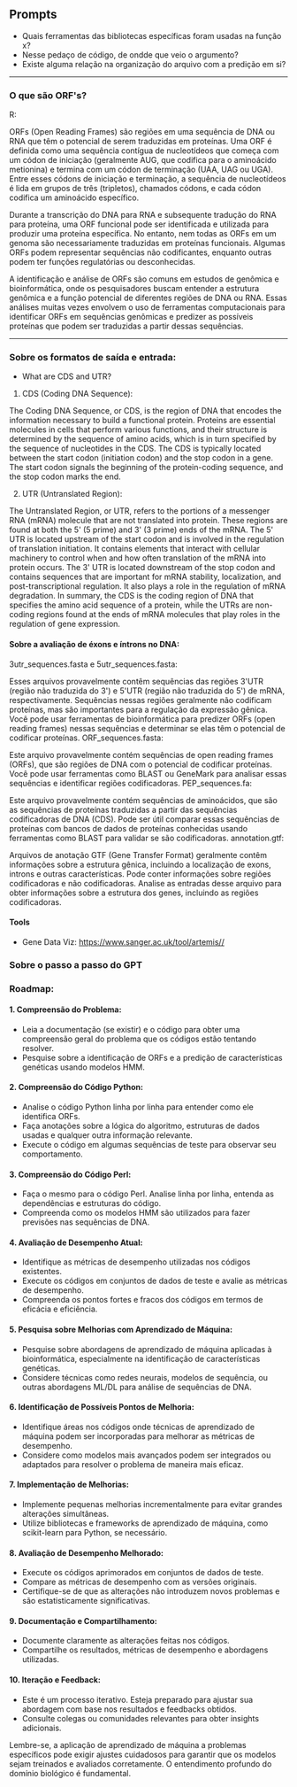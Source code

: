 ## Prompts

- Quais ferramentas das bibliotecas específicas foram usadas na função x?
- Nesse pedaço de código, de ondde que veio o argumento?
- Existe alguma relação na organização do arquivo com a predição em si?

----
### O que são ORF's?

R:

ORFs (Open Reading Frames) são regiões em uma sequência de DNA ou RNA que têm o potencial de serem traduzidas em proteínas. Uma ORF é definida como uma sequência contígua de nucleotídeos que começa com um códon de iniciação (geralmente AUG, que codifica para o aminoácido metionina) e termina com um códon de terminação (UAA, UAG ou UGA). Entre esses códons de iniciação e terminação, a sequência de nucleotídeos é lida em grupos de três (tripletos), chamados códons, e cada códon codifica um aminoácido específico.

Durante a transcrição do DNA para RNA e subsequente tradução do RNA para proteína, uma ORF funcional pode ser identificada e utilizada para produzir uma proteína específica. No entanto, nem todas as ORFs em um genoma são necessariamente traduzidas em proteínas funcionais. Algumas ORFs podem representar sequências não codificantes, enquanto outras podem ter funções regulatórias ou desconhecidas.

A identificação e análise de ORFs são comuns em estudos de genômica e bioinformática, onde os pesquisadores buscam entender a estrutura genômica e a função potencial de diferentes regiões de DNA ou RNA. Essas análises muitas vezes envolvem o uso de ferramentas computacionais para identificar ORFs em sequências genômicas e predizer as possíveis proteínas que podem ser traduzidas a partir dessas sequências.

------

### Sobre os formatos de saída e entrada:

- What are CDS and UTR?

1) CDS (Coding DNA Sequence):

The Coding DNA Sequence, or CDS, is the region of DNA that encodes the information necessary to build a functional protein. Proteins are essential molecules in cells that perform various functions, and their structure is determined by the sequence of amino acids, which is in turn specified by the sequence of nucleotides in the CDS.
The CDS is typically located between the start codon (initiation codon) and the stop codon in a gene. The start codon signals the beginning of the protein-coding sequence, and the stop codon marks the end.

2) UTR (Untranslated Region):

The Untranslated Region, or UTR, refers to the portions of a messenger RNA (mRNA) molecule that are not translated into protein. These regions are found at both the 5' (5 prime) and 3' (3 prime) ends of the mRNA.
The 5' UTR is located upstream of the start codon and is involved in the regulation of translation initiation. It contains elements that interact with cellular machinery to control when and how often translation of the mRNA into protein occurs.
The 3' UTR is located downstream of the stop codon and contains sequences that are important for mRNA stability, localization, and post-transcriptional regulation. It also plays a role in the regulation of mRNA degradation.
In summary, the CDS is the coding region of DNA that specifies the amino acid sequence of a protein, while the UTRs are non-coding regions found at the ends of mRNA molecules that play roles in the regulation of gene expression.


#### Sobre a avaliação de éxons e íntrons no DNA:

3utr_sequences.fasta e 5utr_sequences.fasta:

Esses arquivos provavelmente contêm sequências das regiões 3'UTR (região não traduzida do 3') e 5'UTR (região não traduzida do 5') de mRNA, respectivamente.
Sequências nessas regiões geralmente não codificam proteínas, mas são importantes para a regulação da expressão gênica.
Você pode usar ferramentas de bioinformática para predizer ORFs (open reading frames) nessas sequências e determinar se elas têm o potencial de codificar proteínas.
ORF_sequences.fasta:

Este arquivo provavelmente contém sequências de open reading frames (ORFs), que são regiões de DNA com o potencial de codificar proteínas.
Você pode usar ferramentas como BLAST ou GeneMark para analisar essas sequências e identificar regiões codificadoras.
PEP_sequences.fa:

Este arquivo provavelmente contém sequências de aminoácidos, que são as sequências de proteínas traduzidas a partir das sequências codificadoras de DNA (CDS).
Pode ser útil comparar essas sequências de proteínas com bancos de dados de proteínas conhecidas usando ferramentas como BLAST para validar se são codificadoras.
annotation.gtf:

Arquivos de anotação GTF (Gene Transfer Format) geralmente contêm informações sobre a estrutura gênica, incluindo a localização de exons, introns e outras características.
Pode conter informações sobre regiões codificadoras e não codificadoras.
Analise as entradas desse arquivo para obter informações sobre a estrutura dos genes, incluindo as regiões codificadoras.


#### Tools

- Gene Data Viz: https://www.sanger.ac.uk/tool/artemis//

### Sobre o passo a passo do GPT

### Roadmap:

#### 1. **Compreensão do Problema:**

   - Leia a documentação (se existir) e o código para obter uma compreensão geral do problema que os códigos estão tentando resolver.
   - Pesquise sobre a identificação de ORFs e a predição de características genéticas usando modelos HMM.

#### 2. **Compreensão do Código Python:**
   - Analise o código Python linha por linha para entender como ele identifica ORFs.
   - Faça anotações sobre a lógica do algoritmo, estruturas de dados usadas e qualquer outra informação relevante.
   - Execute o código em algumas sequências de teste para observar seu comportamento.

#### 3. **Compreensão do Código Perl:**
   - Faça o mesmo para o código Perl. Analise linha por linha, entenda as dependências e estruturas do código.
   - Compreenda como os modelos HMM são utilizados para fazer previsões nas sequências de DNA.

#### 4. **Avaliação de Desempenho Atual:**
   - Identifique as métricas de desempenho utilizadas nos códigos existentes.
   - Execute os códigos em conjuntos de dados de teste e avalie as métricas de desempenho.
   - Compreenda os pontos fortes e fracos dos códigos em termos de eficácia e eficiência.

#### 5. **Pesquisa sobre Melhorias com Aprendizado de Máquina:**
   - Pesquise sobre abordagens de aprendizado de máquina aplicadas à bioinformática, especialmente na identificação de características genéticas.
   - Considere técnicas como redes neurais, modelos de sequência, ou outras abordagens ML/DL para análise de sequências de DNA.

#### 6. **Identificação de Possíveis Pontos de Melhoria:**
   - Identifique áreas nos códigos onde técnicas de aprendizado de máquina podem ser incorporadas para melhorar as métricas de desempenho.
   - Considere como modelos mais avançados podem ser integrados ou adaptados para resolver o problema de maneira mais eficaz.

#### 7. **Implementação de Melhorias:**
   - Implemente pequenas melhorias incrementalmente para evitar grandes alterações simultâneas.
   - Utilize bibliotecas e frameworks de aprendizado de máquina, como scikit-learn para Python, se necessário.

#### 8. **Avaliação de Desempenho Melhorado:**
   - Execute os códigos aprimorados em conjuntos de dados de teste.
   - Compare as métricas de desempenho com as versões originais.
   - Certifique-se de que as alterações não introduzem novos problemas e são estatisticamente significativas.

#### 9. **Documentação e Compartilhamento:**
   - Documente claramente as alterações feitas nos códigos.
   - Compartilhe os resultados, métricas de desempenho e abordagens utilizadas.

#### 10. **Iteração e Feedback:**
   - Este é um processo iterativo. Esteja preparado para ajustar sua abordagem com base nos resultados e feedbacks obtidos.
   - Consulte colegas ou comunidades relevantes para obter insights adicionais.

Lembre-se, a aplicação de aprendizado de máquina a problemas específicos pode exigir ajustes cuidadosos para garantir que os modelos sejam treinados e avaliados corretamente. O entendimento profundo do domínio biológico é fundamental.


